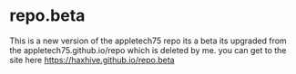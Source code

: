 # repo.beta
This is a new version of the appletech75 repo its a beta its upgraded from the appletech75.github.io/repo which is deleted by me.
you can get to the site here https://haxhive.github.io/repo.beta
